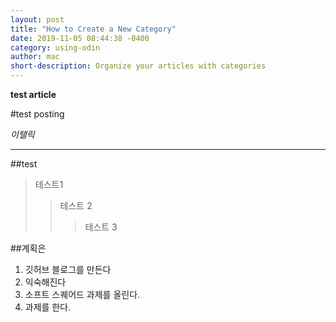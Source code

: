 ```yaml
---
layout: post
title: "How to Create a New Category"
date: 2019-11-05 08:44:38 -0400
category: using-odin
author: mac
short-description: Organize your articles with categories
---
```


**test article**

#test posting

*이탤릭*

***
##test
> 테스트1
>> 테스트 2
>>> 테스트 3

##계획은
1. 깃허브 블로그를 만든다
2. 익숙해진다
3. 소프트 스퀘어드 과제를 올린다.
4. 과제를 한다.
